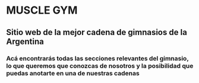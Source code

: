 # MUSCLE GYM

## Sitio web de la mejor cadena de gimnasios de la Argentina

### Acá encontrarás todas las secciones relevantes del gimnasio, lo que queremos que conozcas de nosotros y la posibilidad que puedas anotarte en una de nuestras cadenas